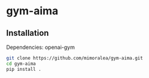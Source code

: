 # gym-aima

## Installation

Dependencies: openai-gym

```bash
git clone https://github.com/mimoralea/gym-aima.git
cd gym-aima
pip install .
```
